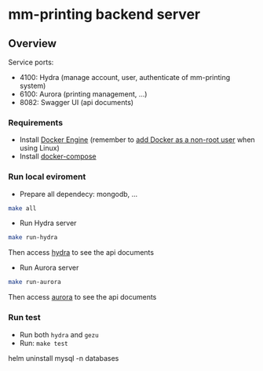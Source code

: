 # mm-printing backend server

## Overview

Service ports:
 - 4100: Hydra (manage account, user, authenticate of mm-printing system)
 - 6100: Aurora (printing management, ...)
 - 8082: Swagger UI (api documents)


### Requirements

* Install [Docker Engine](https://docs.docker.com/engine/install/ubuntu/) (remember to [add Docker as a non-root user](https://docs.docker.com/engine/install/linux-postinstall/#manage-docker-as-a-non-root-user) when using Linux)
* Install [docker-compose](https://docs.docker.com/compose/install/)

### Run local eviroment

* Prepare all dependecy: mongodb, ...
```sh
make all
```

* Run Hydra server
```sh
make run-hydra
```

Then access [hydra](http://localhost:8082/?url=http://localhost:4100/hydra/api-docs) to see the api documents

* Run Aurora server
```sh
make run-aurora
```

Then access [aurora](http://localhost:8082/?url=http://localhost:6100/aurora/api-docs) to see the api documents

### Run test

* Run both `hydra` and `gezu`
* Run: `make test`

helm uninstall mysql -n databases